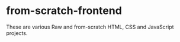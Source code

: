 # from-scratch-frontend

These are various Raw and from-scratch HTML, CSS and JavaScript projects. 

